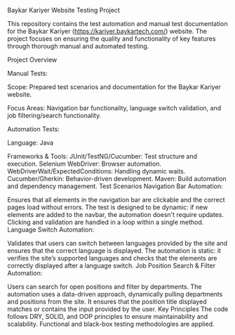Baykar Kariyer Website Testing Project

This repository contains the test automation and manual test documentation for the Baykar Kariyer (https://kariyer.baykartech.com/) website. 
The project focuses on ensuring the quality and functionality of key features through thorough manual and automated testing.


Project Overview

Manual Tests:

Scope: Prepared test scenarios and documentation for the Baykar Kariyer website.

Focus Areas: Navigation bar functionality, language switch validation, and job filtering/search functionality.

Automation Tests:

Language: Java

Frameworks & Tools:
JUnit/TestNG/Cucumber: Test structure and execution.
Selenium WebDriver: Browser automation.
WebDriverWait/ExpectedConditions: Handling dynamic waits.
Cucumber/Gherkin: Behavior-driven development.
Maven: Build automation and dependency management.
Test Scenarios
Navigation Bar Automation:

Ensures that all elements in the navigation bar are clickable and the correct pages load without errors.
The test is designed to be dynamic: if new elements are added to the navbar, the automation doesn't require updates. Clicking and validation are handled in a loop within a single method.
Language Switch Automation:

Validates that users can switch between languages provided by the site and ensures that the correct language is displayed.
The automation is static: it verifies the site’s supported languages and checks that the elements are correctly displayed after a language switch.
Job Position Search & Filter Automation:

Users can search for open positions and filter by departments.
The automation uses a data-driven approach, dynamically pulling departments and positions from the site. It ensures that the position title displayed matches or contains the input provided by the user.
Key Principles
The code follows DRY, SOLID, and OOP principles to ensure maintainability and scalability.
Functional and black-box testing methodologies are applied.
